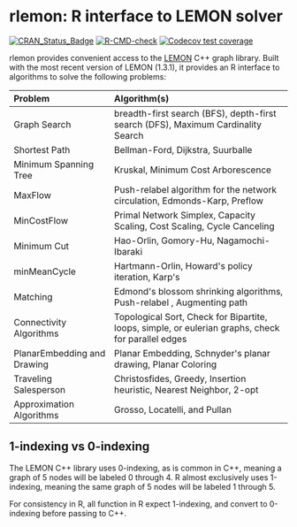 # rlemon: R interface to LEMON solver

[![CRAN_Status_Badge](https://www.r-pkg.org/badges/version/relmon)](https://cran.r-project.org/package=relmon)
[![R-CMD-check](https://github.com/atewari7/rlemon/workflows/R-CMD-check/badge.svg)](https://github.com/atewari7/rlemon/actions)
[![Codecov test coverage](https://codecov.io/gh/atewari7/rlemon/branch/master/graph/badge.svg)](https://codecov.io/gh/atewari7/rlemon?branch=master)

rlemon provides convenient access to the
[LEMON](https://lemon.cs.elte.hu/trac/lemon) C++ graph library. Built with the
most recent version of LEMON (1.3.1), it provides an R interface to algorithms
to solve the following problems:

| Problem                     | Algorithm(s)                                                                                        |
|:--------------------------- |:----------------------------------------------------------------------------------------------------|
|Graph Search                 | breadth-first search (BFS), depth-first search (DFS), Maximum Cardinality Search                    |
|Shortest Path                | Bellman-Ford, Dijkstra, Suurballe                                                                   |
|Minimum Spanning Tree        | Kruskal, Minimum Cost Arborescence                                                                  |
|MaxFlow                      | Push-relabel algorithm for the network circulation, Edmonds-Karp, Preflow                           |
|MinCostFlow                  | Primal Network Simplex, Capacity Scaling, Cost Scaling, Cycle Canceling                             |
|Minimum Cut                  | Hao-Orlin, Gomory-Hu, Nagamochi-Ibaraki                                                             |
|minMeanCycle                 | Hartmann-Orlin, Howard's policy iteration, Karp's                                                   |
|Matching                     | Edmond's blossom shrinking algorithms, Push-relabel , Augmenting path                               |
|Connectivity Algorithms      | Topological Sort, Check for Bipartite, loops, simple, or eulerian graphs, check for parallel edges  |
|PlanarEmbedding and Drawing  | Planar Embedding, Schnyder's planar drawing, Planar Coloring                                        |
|Traveling Salesperson        | Christosfides, Greedy, Insertion heuristic, Nearest Neighbor, 2-opt                                 |
|Approximation Algorithms     | Grosso, Locatelli, and Pullan                                                                       |

## 1-indexing vs 0-indexing

The LEMON C++ library uses 0-indexing, as is common in C++, meaning a graph of 5
nodes will be labeled 0 through 4. R almost exclusively uses 1-indexing, meaning
the same graph of 5 nodes will be labeled 1 through 5.

For consistency in R, all function in R expect 1-indexing, and convert to
0-indexing before passing to C++.
